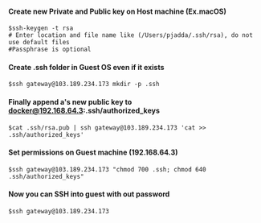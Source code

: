 #### Create new Private and Public key on Host machine (Ex.macOS)
```
$ssh-keygen -t rsa
# Enter location and file name like (/Users/pjadda/.ssh/rsa), do not use default files
#Passphrase is optional
```
#### Create .ssh folder in Guest OS even if it exists
```
$ssh gateway@103.189.234.173 mkdir -p .ssh
```

#### Finally append a's new public key to docker@192.168.64.3:.ssh/authorized_keys
```
$cat .ssh/rsa.pub | ssh gateway@103.189.234.173 'cat >> .ssh/authorized_keys'
```

#### Set permissions on Guest machine (192.168.64.3)
```
$ssh gateway@103.189.234.173 "chmod 700 .ssh; chmod 640 .ssh/authorized_keys"
```

#### Now you can SSH into guest with out password
```
$ssh gateway@103.189.234.173
```